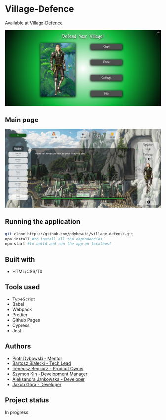 # Village-Defence

Available at [Village-Defence](https://pdybowski.github.io/village-defense/)

[<img src="./src/assets/images/readme/readmeImg.png" />]()

## Main page

[<img src="./src/assets/images/readme/mainPageView.png" />]()

## Running the application

```bash
git clone https://github.com/pdybowski/village-defense.git
npm install #to install all the dependencies
npm start #to build and run the app on localhost
```

## Built with

- HTML/CSS/TS

## Tools used

- TypeScript
- Babel
- Webpack
- Prettier
- Github Pages
- Cypress
- Jest

## Authors

- [Piotr Dybowski - Mentor](https://github.com/pdybowski)
- [Bartosz Białecki - Tech Lead](https://github.com/bartoszbialecki)
- [Ireneusz Bednorz - Prodcut Owner](https://github.com/ibednorz)
- [Szymon Kin - Development Manager](https://github.com/hoolek77)
- [Aleksandra Jankowska - Developer](https://github.com/aleksandraj036)
- [Jakub Góra - Developer](https://github.com/GoraJakub)

## Project status

In progress
